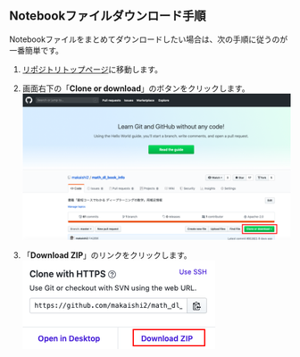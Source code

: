 ## Notebookファイルダウンロード手順

Notebookファイルをまとめてダウンロードしたい場合は、次の手順に従うのが一番簡単です。


1. [リポジトリトップページ](https://github.com/makaishi2/math_dl_book_info)に移動します。

2. 画面右下の「**Clone or download**」のボタンをクリックします。  
![](images/download0.png)

3. 「**Download ZIP**」のリンクをクリックします。  
![](images/download3.png)

